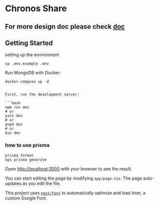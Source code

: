 # Chronos Share

## For more design doc please check [doc](./doc/doc.en.md)

## Getting Started

setting up the environment
```shell
cp .env.example .env
```

Run MongoDB with Docker:
```shell
docker-compose up -d
```

```shell

First, run the development server:

```bash
npm run dev
# or
yarn dev
# or
pnpm dev
# or
bun dev
```

### how to use prisma
```shell
prisma format
npx prisma generate
```

Open [http://localhost:3000](http://localhost:3000) with your browser to see the result.

You can start editing the page by modifying `app/page.tsx`. The page auto-updates as you edit the file.

This project uses [`next/font`](https://nextjs.org/docs/basic-features/font-optimization) to automatically optimize and load Inter, a custom Google Font.
